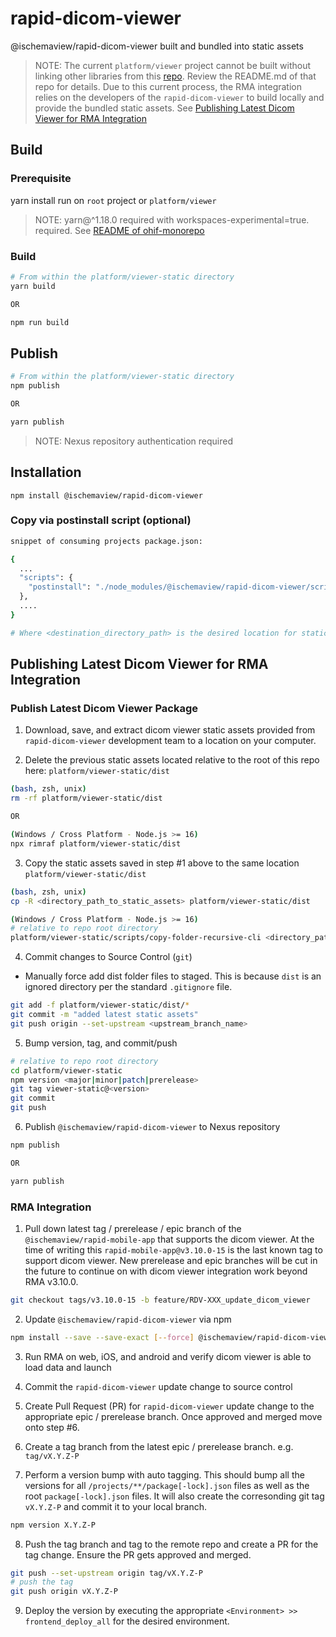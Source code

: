 # rapid-dicom-viewer

@ischemaview/rapid-dicom-viewer built and bundled into static assets

> NOTE: The current `platform/viewer` project cannot be built without linking other libraries from this [repo](https://github.com/ischemaview/RapidExtensionsAndModes). Review the README.md of that repo for details.  Due to this current process, the RMA integration relies on the developers of the `rapid-dicom-viewer` to build locally and provide the bundled static assets. See [Publishing Latest Dicom Viewer for RMA Integration](#publishing_latest_dicom_viewer_for_rma_integration)

## Build
### Prerequisite
yarn install run on ````root```` project or ````platform/viewer````
> NOTE: yarn@^1.18.0 required with workspaces-experimental=true. required.  See [README of ohif-monorepo](https://github.com/ischemaview/rapid-dicom-viewer#to-develop)
### Build
````bash
# From within the platform/viewer-static directory
yarn build

OR

npm run build
````

## Publish
````bash
# From within the platform/viewer-static directory
npm publish

OR

yarn publish
````
> NOTE: Nexus repository authentication required

## Installation
````
npm install @ischemaview/rapid-dicom-viewer
````

### Copy via postinstall script (optional)
````bash
snippet of consuming projects package.json:

{
  ...
  "scripts": {
    "postinstall": "./node_modules/@ischemaview/rapid-dicom-viewer/scripts/copy-folder-recursive-cli ./node_modules/@ischemaview/rapid-dicom-viewer/dist <destination_directory_path>"
  },
  ....
}

# Where <destination_directory_path> is the desired location for static assets
````


## <a name="publishing_latest_dicom_viewer_for_rma_integration">Publishing Latest Dicom Viewer for RMA Integration
</a>

### Publish Latest Dicom Viewer Package
1. Download, save, and extract dicom viewer static assets provided from `rapid-dicom-viewer` development team to a location on your computer.

2. Delete the previous static assets located relative to the root of this repo here: `platform/viewer-static/dist`
````bash
(bash, zsh, unix)
rm -rf platform/viewer-static/dist

OR

(Windows / Cross Platform - Node.js >= 16)
npx rimraf platform/viewer-static/dist
````
3. Copy the static assets saved in step #1 above to the same location `platform/viewer-static/dist`

````bash
(bash, zsh, unix)
cp -R <directory_path_to_static_assets> platform/viewer-static/dist

(Windows / Cross Platform - Node.js >= 16)
# relative to repo root directory
platform/viewer-static/scripts/copy-folder-recursive-cli <directory_path_to_static_assets> platform/viewer-static/dist
````

4. Commit changes to Source Control (`git`)
- Manually force add dist folder files to staged.  This is because `dist` is an ignored directory per the standard `.gitignore` file.
````bash
git add -f platform/viewer-static/dist/*
git commit -m "added latest static assets"
git push origin --set-upstream <upstream_branch_name>
````

5. Bump version, tag, and commit/push
````bash
# relative to repo root directory
cd platform/viewer-static
npm version <major|minor|patch|prerelease>
git tag viewer-static@<version>
git commit
git push
````

6. Publish `@ischemaview/rapid-dicom-viewer` to Nexus repository
````bash
npm publish

OR

yarn publish
````


### RMA Integration
1. Pull down latest tag / prerelease / epic branch of the `@ischemaview/rapid-mobile-app` that supports the dicom viewer.  At the time of writing this `rapid-mobile-app@v3.10.0-15` is the last known tag to support dicom viewer. New prerelease and epic branches will be cut in the future to continue on with dicom viewer integration work beyond RMA v3.10.0.

````bash
git checkout tags/v3.10.0-15 -b feature/RDV-XXX_update_dicom_viewer
````

2. Update `@ischemaview/rapid-dicom-viewer` via npm
````bash
npm install --save --save-exact [--force] @ischemaview/rapid-dicom-viewer@<version>
````

3. Run RMA on web, iOS, and android and verify dicom viewer is able to load data and launch

4. Commit the `rapid-dicom-viewer` update change to source control

5. Create Pull Request (PR) for `rapid-dicom-viewer` update change to the appropriate epic / prerelease branch. Once approved and merged move onto step #6.

6. Create a tag branch from the latest epic / prerelease branch.
e.g. `tag/vX.Y.Z-P`

7. Perform a version bump with auto tagging.  This should bump all the versions for all `/projects/**/package[-lock].json` files as well as the root `package[-lock].json` files. It will also create the corresonding git tag `vX.Y.Z-P` and commit it to your local branch.
````bash
npm version X.Y.Z-P
````

8. Push the tag branch and tag to the remote repo and create a PR for the tag change. Ensure the PR gets approved and merged.
````bash
git push --set-upstream origin tag/vX.Y.Z-P
# push the tag
git push origin vX.Y.Z-P
````

9. Deploy the version by executing the appropriate `<Environment> >> frontend_deploy_all` for the desired environment.
